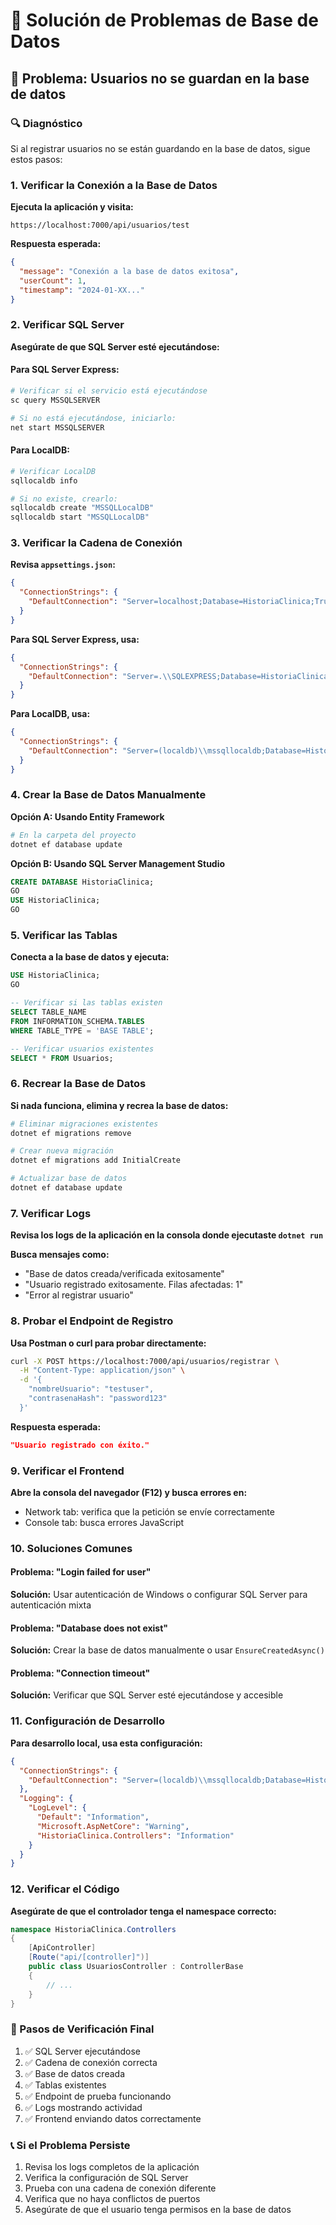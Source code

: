 # 🔧 Solución de Problemas de Base de Datos

## 🚨 Problema: Usuarios no se guardan en la base de datos

### 🔍 Diagnóstico

Si al registrar usuarios no se están guardando en la base de datos, sigue estos pasos:

### 1. Verificar la Conexión a la Base de Datos

**Ejecuta la aplicación y visita:**
```
https://localhost:7000/api/usuarios/test
```

**Respuesta esperada:**
```json
{
  "message": "Conexión a la base de datos exitosa",
  "userCount": 1,
  "timestamp": "2024-01-XX..."
}
```

### 2. Verificar SQL Server

**Asegúrate de que SQL Server esté ejecutándose:**

#### Para SQL Server Express:
```bash
# Verificar si el servicio está ejecutándose
sc query MSSQLSERVER

# Si no está ejecutándose, iniciarlo:
net start MSSQLSERVER
```

#### Para LocalDB:
```bash
# Verificar LocalDB
sqllocaldb info

# Si no existe, crearlo:
sqllocaldb create "MSSQLLocalDB"
sqllocaldb start "MSSQLLocalDB"
```

### 3. Verificar la Cadena de Conexión

**Revisa `appsettings.json`:**
```json
{
  "ConnectionStrings": {
    "DefaultConnection": "Server=localhost;Database=HistoriaClinica;Trusted_Connection=True;TrustServerCertificate=True;"
  }
}
```

**Para SQL Server Express, usa:**
```json
{
  "ConnectionStrings": {
    "DefaultConnection": "Server=.\\SQLEXPRESS;Database=HistoriaClinica;Trusted_Connection=True;TrustServerCertificate=True;"
  }
}
```

**Para LocalDB, usa:**
```json
{
  "ConnectionStrings": {
    "DefaultConnection": "Server=(localdb)\\mssqllocaldb;Database=HistoriaClinica;Trusted_Connection=True;MultipleActiveResultSets=true"
  }
}
```

### 4. Crear la Base de Datos Manualmente

**Opción A: Usando Entity Framework**
```bash
# En la carpeta del proyecto
dotnet ef database update
```

**Opción B: Usando SQL Server Management Studio**
```sql
CREATE DATABASE HistoriaClinica;
GO
USE HistoriaClinica;
GO
```

### 5. Verificar las Tablas

**Conecta a la base de datos y ejecuta:**
```sql
USE HistoriaClinica;
GO

-- Verificar si las tablas existen
SELECT TABLE_NAME 
FROM INFORMATION_SCHEMA.TABLES 
WHERE TABLE_TYPE = 'BASE TABLE';

-- Verificar usuarios existentes
SELECT * FROM Usuarios;
```

### 6. Recrear la Base de Datos

**Si nada funciona, elimina y recrea la base de datos:**

```bash
# Eliminar migraciones existentes
dotnet ef migrations remove

# Crear nueva migración
dotnet ef migrations add InitialCreate

# Actualizar base de datos
dotnet ef database update
```

### 7. Verificar Logs

**Revisa los logs de la aplicación en la consola donde ejecutaste `dotnet run`**

**Busca mensajes como:**
- "Base de datos creada/verificada exitosamente"
- "Usuario registrado exitosamente. Filas afectadas: 1"
- "Error al registrar usuario"

### 8. Probar el Endpoint de Registro

**Usa Postman o curl para probar directamente:**

```bash
curl -X POST https://localhost:7000/api/usuarios/registrar \
  -H "Content-Type: application/json" \
  -d '{
    "nombreUsuario": "testuser",
    "contrasenaHash": "password123"
  }'
```

**Respuesta esperada:**
```json
"Usuario registrado con éxito."
```

### 9. Verificar el Frontend

**Abre la consola del navegador (F12) y busca errores en:**
- Network tab: verifica que la petición se envíe correctamente
- Console tab: busca errores JavaScript

### 10. Soluciones Comunes

#### Problema: "Login failed for user"
**Solución:** Usar autenticación de Windows o configurar SQL Server para autenticación mixta

#### Problema: "Database does not exist"
**Solución:** Crear la base de datos manualmente o usar `EnsureCreatedAsync()`

#### Problema: "Connection timeout"
**Solución:** Verificar que SQL Server esté ejecutándose y accesible

### 11. Configuración de Desarrollo

**Para desarrollo local, usa esta configuración:**

```json
{
  "ConnectionStrings": {
    "DefaultConnection": "Server=(localdb)\\mssqllocaldb;Database=HistoriaClinica;Trusted_Connection=true;MultipleActiveResultSets=true"
  },
  "Logging": {
    "LogLevel": {
      "Default": "Information",
      "Microsoft.AspNetCore": "Warning",
      "HistoriaClinica.Controllers": "Information"
    }
  }
}
```

### 12. Verificar el Código

**Asegúrate de que el controlador tenga el namespace correcto:**
```csharp
namespace HistoriaClinica.Controllers
{
    [ApiController]
    [Route("api/[controller]")]
    public class UsuariosController : ControllerBase
    {
        // ...
    }
}
```

### 🎯 Pasos de Verificación Final

1. ✅ SQL Server ejecutándose
2. ✅ Cadena de conexión correcta
3. ✅ Base de datos creada
4. ✅ Tablas existentes
5. ✅ Endpoint de prueba funcionando
6. ✅ Logs mostrando actividad
7. ✅ Frontend enviando datos correctamente

### 📞 Si el Problema Persiste

1. Revisa los logs completos de la aplicación
2. Verifica la configuración de SQL Server
3. Prueba con una cadena de conexión diferente
4. Verifica que no haya conflictos de puertos
5. Asegúrate de que el usuario tenga permisos en la base de datos 